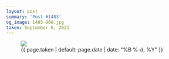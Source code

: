 ```yaml
---
layout: post
summary: 'Post #1483'
og_image: 1483-960.jpg
taken: September 6, 2021
---
```


<figure class="post">
<img sizes="(min-width: 700px) 50vw, calc(100vw - 2rem)" src="{{ site.assets_url }}/1483-480.jpg" srcset="{{ site.assets_url }}/1483-240.jpg 240w, {{ site.assets_url }}/1483-480.jpg 480w, {{ site.assets_url }}/1483-720.jpg 720w, {{ site.assets_url }}/1483-960.jpg 960w"/>
<figcaption>
<time>{{ page.taken | default: page.date | date: "%B %-d, %Y" }}</time>
</figcaption>
</figure>
